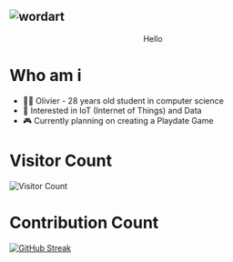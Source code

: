 ![wordart](https://github.com/mrvolive/mrvolive/assets/144356778/82d0dd61-ceb9-4272-8a10-47c9ebf273f5)
---
<html><p style="text-align: center;">Hello</p></html>

# Who am i 

- 👨‍🎓 Olivier - 28 years old student in computer science
- 🐼 Interested in IoT (Internet of Things) and Data
- 🎮 Currently planning on creating a Playdate Game

# Visitor Count
![Visitor Count](https://profile-counter.glitch.me/mrvolive/count.svg)
# Contribution Count
[![GitHub Streak](https://streak-stats.demolab.com/?user=mrvolive)](https://git.io/streak-stats)
